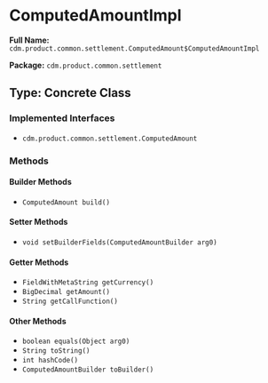 # ComputedAmountImpl

**Full Name:** `cdm.product.common.settlement.ComputedAmount$ComputedAmountImpl`

**Package:** `cdm.product.common.settlement`

## Type: Concrete Class

### Implemented Interfaces

- `cdm.product.common.settlement.ComputedAmount`

### Methods

#### Builder Methods

- `ComputedAmount build()`

#### Setter Methods

- `void setBuilderFields(ComputedAmountBuilder arg0)`

#### Getter Methods

- `FieldWithMetaString getCurrency()`
- `BigDecimal getAmount()`
- `String getCallFunction()`

#### Other Methods

- `boolean equals(Object arg0)`
- `String toString()`
- `int hashCode()`
- `ComputedAmountBuilder toBuilder()`

